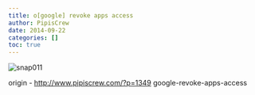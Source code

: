 ```yaml
---
title: o[google] revoke apps access
author: PipisCrew
date: 2014-09-22
categories: []
toc: true
---
```


![](https://www.pipiscrew.com/wp-content/uploads/2014/09/snap011.png "snap011")

origin - http://www.pipiscrew.com/?p=1349 google-revoke-apps-access
